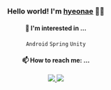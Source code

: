<div align="center">


### Hello world! I'm [hyeonae](https://raae7742.github.io) :wave::wave:

#### 🌱 I'm interested in ... 


  `Android` `Spring` `Unity` 
  

#### 📫 How to reach me: ...
  
 <a href="https://discreet-fold-5d5.notion.site/yeonae-8526b4e5db6e40009e51895f41a68640" target="_blank">
    <img src="https://img.shields.io/badge/Portfolio-000000?style=flat-square&logo=Notion&logoColor=white"/>
  </a> <a href="mailto:aeae_1@sookmyung.ac.kr" target="_blank">
    <img src="https://img.shields.io/badge/aeae_1@sookmyung.ac.kr-d14836?style=flat-square&logo=Gmail&logoColor=white"/>
  </a>

</div>
